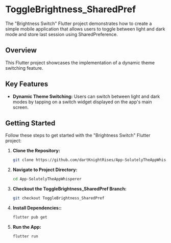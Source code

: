 # ToggleBrightness_SharedPref

The "Brightness Switch" Flutter project demonstrates how to create a simple mobile application that allows users to toggle between light and dark mode and store last session using SharedPreference.

## Overview

This Flutter project showcases the implementation of a dynamic theme switching feature.
## Key Features

- **Dynamic Theme Switching:** Users can switch between light and dark modes by tapping on a switch widget displayed on the app's main screen.


## Getting Started

Follow these steps to get started with the "Brightness Switch" Flutter project:

1. **Clone the Repository:**
   ```bash
   git clone https://github.com/dartKnightRises/App-SolutelyTheAppWhisperer.git

2. **Navigate to Project Directory:**
   ```bash
   cd App-SolutelyTheAppWhisperer

3. **Checkout the ToggleBrightness_SharedPref Branch:**
   ```bash
   git checkout ToggleBrightness_SharedPref

4. **Install Dependencies::**
   ```bash
   flutter pub get

5. **Run the App:**
   ```bash
   flutter run

   
